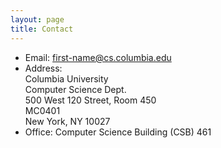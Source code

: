 ```yaml
---
layout: page
title: Contact
---
```


* Email: first-name@cs.columbia.edu
* Address:<br/>
Columbia University<br/>
Computer Science Dept. <br/>
500 West 120 Street, Room 450<br/>
MC0401<br/>
New York, NY 10027
* Office: Computer Science Building (CSB) 461
